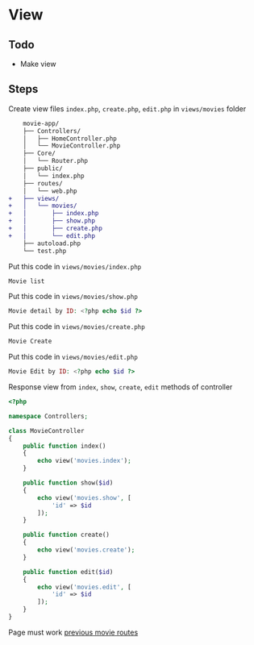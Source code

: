 # View

## Todo

- Make view

## Steps

Create view files `index.php`, `create.php`, `edit.php` in `views/movies` folder

```diff
    movie-app/
    ├── Controllers/
    │   ├── HomeController.php
    │   └── MovieController.php
    ├── Core/
    │   └── Router.php
    ├── public/
    │   └── index.php
    ├── routes/
    │   └── web.php
+   ├── views/
+   │   └── movies/
+   │       ├── index.php
+   │       ├── show.php
+   │       ├── create.php
+   │       └── edit.php
    ├── autoload.php
    └── test.php
```

Put this code in `views/movies/index.php`
```html
Movie list
```

Put this code in `views/movies/show.php`
```php
Movie detail by ID: <?php echo $id ?>
```

Put this code in `views/movies/create.php`
```php
Movie Create
```

Put this code in `views/movies/edit.php`
```php
Movie Edit by ID: <?php echo $id ?>
```

Response view from `index`, `show`, `create`, `edit` methods of controller

```php
<?php

namespace Controllers;

class MovieController
{
    public function index()
    {
        echo view('movies.index');
    }

    public function show($id)
    {
        echo view('movies.show', [
            'id' => $id
        ]);
    }

    public function create()
    {
        echo view('movies.create');
    }

    public function edit($id)
    {
        echo view('movies.edit', [
            'id' => $id
        ]);
    }
}
```

Page must work [previous movie routes](./routing.md#testing)
